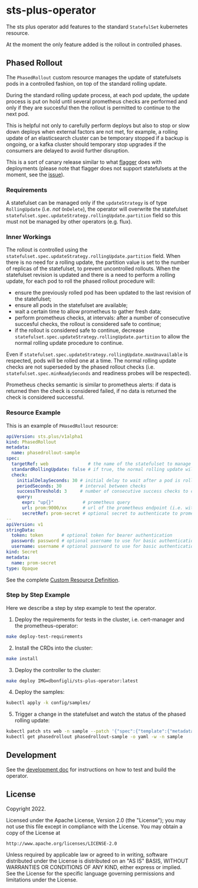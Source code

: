 # sts-plus-operator
The sts plus operator add features to the standard `StatefulSet` kubernetes resource.

At the moment the only feature added is the rollout in controlled phases.

## Phased Rollout

The `PhasedRollout` custom resource manages the update of statefulsets pods in a controlled fashion, on top of the standard rolling update.

During the standard rolling update process, at each pod update, the update process is put on hold until several prometheus checks are performed and only if they are succesful then the rollout  is permitted to continue to the next pod.

This is helpful not only to carefully perform deploys but also to stop or slow down deploys when external factors are not met, for example, a rolling update of an elasticsearch cluster can be temporary stopped if a backup is ongoing, or a kafka cluster should temporary stop upgrades if the consumers are delayed to avoid further disruption.

This is a sort of canary release similar to what [flagger](https://flagger.app/) does with deployments (please note that flagger does not support statefulsets at the moment, see the [issue](https://github.com/fluxcd/flagger/issues/410)).

### Requirements

A statefulset can be managed only if the `updateStrategy` is of type `RollingUpdate` (i.e. _not_ `OnDelete`), the operator will overwrite the statefulset `statefulset.spec.updateStrategy.rollingUpdate.partition` field so this must not be managed by other operators (e.g. flux). 

### Inner Workings

The rollout is controlled using the `statefulset.spec.updateStrategy.rollingUpdate.partition` field. When there is no need for a rolling update, the partition value is set to the number of replicas of the statefulset, to prevent uncontrolled rollouts. When the statefulset revision is updated and there is a need to perform a rolling update, for each pod to roll the phased rollout procedure will:
* ensure the previously rolled pod has been updated to the last revision of the statefulset;
* ensure all pods in the statefulset are available;
* wait a certain time to allow prometheus to gather fresh data;
* perform prometheus checks, at intervals: after a number of consecutive succesful checks, the rollout is considered safe to continue;
* if the rollout is considered safe to continue, decrease `statefulset.spec.updateStrategy.rollingUpdate.partition` to allow the normal rolling update procedure to continue.

Even if `statefulset.spec.updateStrategy.rollingUpdate.maxUnavailable` is respected, pods will be rolled one at a time. The normal rolling update checks are not superseded by the phased rollout checks (i.e. `statefulset.spec.minReadySeconds` and readiness probes will be respected).

Prometheus checks semantic is similar to prometheus alerts: if data is returned then the check is considered failed, if no data is returned the check is considered successful.

### Resource Example

This is an example of `PHasedRollout` resource:

```yaml
apiVersion: sts.plus/v1alpha1
kind: PhasedRollout
metadata:
  name: phasedrollout-sample
spec:
  targetRef: web               # the name of the statefulset to manage
  standardRollingUpdate: false # if true, the normal rolling update will be resumed
  check:
    initialDelaySeconds: 30 # initial delay to wait after a pod is rolled, to permit prometheus to get fresh data
    periodSeconds: 30       # interval between checks
    successThreshold: 3     # number of consecutive success checks to consider the rollout step good
    query:
      expr: "up{}"           # prometheus query 
      url: prom:9000/xx      # url of the prometheus endpoint (i.e. without the `/api/v1/query` path)
      secretRef: prom-secret # optional secret to authenticate to prometheus
--
apiVersion: v1
stringData:
  token: token       # optional token for bearer authentication
  password: password # optional username to use for basic authentication
  username: username # optional password to use for basic authentication
kind: Secret
metadata:
  name: prom-secret
type: Opaque

```

See the complete [Custom Resource Definition](./config/crd/bases/sts.plus_phasedrollouts.yaml).

### Step by Step Example

Here we describe a step by step example to test the operator.

1. Deploy the requirements for tests in the cluster, i.e. cert-manager and the prometheus-operator:
```sh
make deploy-test-requirements
```

2. Install the CRDs into the cluster:
```sh
make install
```

3. Deploy the controller to the cluster:
```sh
make deploy IMG=dbonfigli/sts-plus-operator:latest
```

4. Deploy the samples:
```sh
kubectl apply -k config/samples/
```

5. Trigger a change in the statefulset and watch the status of the phased rolling update:
```sh
kubectl patch sts web -n sample --patch '{"spec":{"template":{"metadata":{"labels":{"trigger-rollout":"'$(date +%s)'"}}}}}'
kubectl get phasedrollout phasedrollout-sample -o yaml -w -n sample
```

## Development

See the [development doc](./development.md) for instructions on how to test and build the operator.

## License

Copyright 2022.

Licensed under the Apache License, Version 2.0 (the "License");
you may not use this file except in compliance with the License.
You may obtain a copy of the License at

    http://www.apache.org/licenses/LICENSE-2.0

Unless required by applicable law or agreed to in writing, software
distributed under the License is distributed on an "AS IS" BASIS,
WITHOUT WARRANTIES OR CONDITIONS OF ANY KIND, either express or implied.
See the License for the specific language governing permissions and
limitations under the License.
